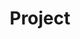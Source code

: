 ---
layout: project
title: Project
excerpt: ACTPM
permalink: /projects/ACTPM
classes: wide
sitemap: false
author_profile: false
header:
  overlay_color: "#000"
  overlay_filter: "0.5"
---